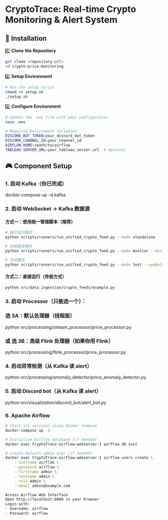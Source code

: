 # CryptoTrace: Real-time Crypto Monitoring & Alert System

## 🚀 Installation

1️⃣ **Clone the Repository**
```bash
git clone <repository-url>
cd crypto-price-monitoring
```

2️⃣ **Setup Environment**
```bash
# Run the setup script
chmod +x setup.sh
./setup.sh
```

3️⃣ **Configure Environment**
```bash
# Update the .env file with your configuration
nano .env

# Required Environment Variables:
DISCORD_BOT_TOKEN=your_discord_bot_token
DISCORD_CHANNEL_ID=your_channel_id
AIRFLOW_HOME=/path/to/airflow
TABLEAU_SERVER_URL=your_tableau_server_url  # Optional
```

## 🎮 Component Setup

### 1. 启动 Kafka（你已完成）
docker-compose up -d kafka

### 2. 启动 WebSocket → Kafka 数据源

#### 方式一：使用统一管理脚本（推荐）
```bash
# 独立运行模式
python scripts/runners/run_unified_crypto_feed.py --mode standalone

# 持续监控模式
python scripts/runners/run_unified_crypto_feed.py --mode monitor --duration 3600

# 测试模式
python scripts/runners/run_unified_crypto_feed.py --mode test --symbols BTC-USD ETH-USD
```

#### 方式二：直接运行（传统方式）
```bash
python src/data_ingestion/crypto_feeds/example.py
```

### 3. 启动 Processor（只能选一个）：
### 选 3A：默认处理器（线程版）
python src/processing/stream_processor/price_processor.py

### 或 选 3B：高级 Flink 处理器（如果你用 Flink）
python src/processing/flink_processor/price_processor.py

### 4. 启动异常检测（从 Kafka 读 alert）
python src/processing/anomaly_detector/price_anomaly_detector.py

### 5. 启动 Discord bot（从 Kafka 读 alert）
python src/visualization/discord_bot/alert_bot.py

### 6. Apache Airflow
```bash
# Start all services using Docker Compose
docker-compose up -d

# Initialize Airflow database (if needed)
docker exec CryptoTrace-airflow-webserver-1 airflow db init

# Create default admin user (if needed)
docker exec CryptoTrace-airflow-webserver-1 airflow users create \
    --username airflow \
    --password airflow \
    --firstname admin \
    --lastname admin \
    --role Admin \
    --email admin@example.com

Access Airflow Web Interface
Open http://localhost:8080 in your browser
Login with:
- Username: airflow
- Password: airflow
```
